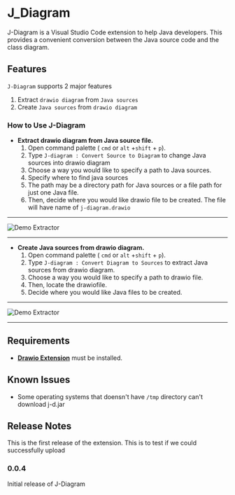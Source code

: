 # J_Diagram

J-Diagram is a Visual Studio Code extension to help Java developers. This provides a convenient conversion between the Java source code and the class diagram. 

## Features

`J-Diagram` supports 2 major features
1. Extract `drawio diagram` from `Java sources` 
2. Create `Java sources` from `drawio diagram` 

### How to Use J-Diagram

- **Extract drawio diagram from Java source file.**
    1. Open command palette ( `cmd` or `alt` +`shift` + `p`).
    2. Type `J-diagram : Convert Source to Diagram` to change Java sources into drawio diagram
    3. Choose a way you would like to specify a path to Java sources.
    4. Specify where to find java sources
    5. The path may be a directory path for Java sources or a file path for just one Java file.
    6. Then, decide where you would like drawio file to be created. The file will have name of `j-diagram.drawio`

---

![Demo Extractor](images/Extractor_Demo.gif)
 
--- 
- **Create Java sources from drawio diagram.**
    1. Open command palette ( `cmd` or `alt` +`shift` + `p`).
    2. Type `J-diagram : Convert Diagram to Sources` to extract Java sources from drawio diagram.
    3. Choose a way you would like to specify a path to drawio file.
    4. Then, locate the drawiofile.
    5. Decide where you would like Java files to be created.

---

![Demo Extractor](images/Coder_Demo.gif)

---

## Requirements

- **[Drawio Extension](https://marketplace.visualstudio.com/items?itemName=hediet.vscode-drawio)** must be installed.

## Known Issues

- Some operating systems that doensn't have `/tmp` directory can't download j-d.jar 

## Release Notes

This is the first release of the extension. This is to test if we could successfully upload 

### 0.0.4


Initial release of J-Diagram
